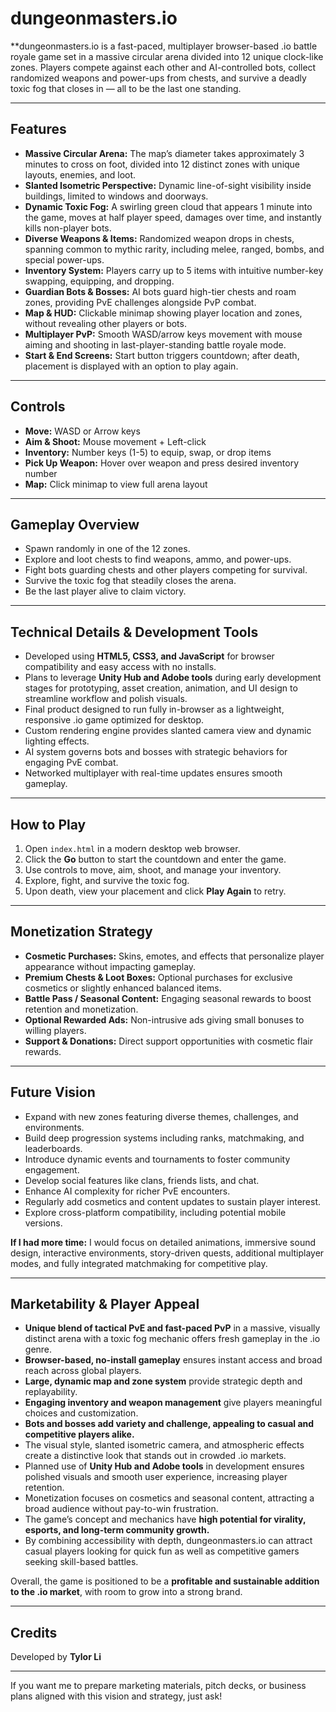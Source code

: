 # dungeonmasters.io

**dungeonmasters.io is a fast-paced, multiplayer browser-based .io battle royale game set in a massive circular arena divided into 12 unique clock-like zones. Players compete against each other and AI-controlled bots, collect randomized weapons and power-ups from chests, and survive a deadly toxic fog that closes in — all to be the last one standing.

---

## Features

- **Massive Circular Arena:** The map’s diameter takes approximately 3 minutes to cross on foot, divided into 12 distinct zones with unique layouts, enemies, and loot.  
- **Slanted Isometric Perspective:** Dynamic line-of-sight visibility inside buildings, limited to windows and doorways.  
- **Dynamic Toxic Fog:** A swirling green cloud that appears 1 minute into the game, moves at half player speed, damages over time, and instantly kills non-player bots.  
- **Diverse Weapons & Items:** Randomized weapon drops in chests, spanning common to mythic rarity, including melee, ranged, bombs, and special power-ups.  
- **Inventory System:** Players carry up to 5 items with intuitive number-key swapping, equipping, and dropping.  
- **Guardian Bots & Bosses:** AI bots guard high-tier chests and roam zones, providing PvE challenges alongside PvP combat.  
- **Map & HUD:** Clickable minimap showing player location and zones, without revealing other players or bots.  
- **Multiplayer PvP:** Smooth WASD/arrow keys movement with mouse aiming and shooting in last-player-standing battle royale mode.  
- **Start & End Screens:** Start button triggers countdown; after death, placement is displayed with an option to play again.

---

## Controls

- **Move:** WASD or Arrow keys  
- **Aim & Shoot:** Mouse movement + Left-click  
- **Inventory:** Number keys (1-5) to equip, swap, or drop items  
- **Pick Up Weapon:** Hover over weapon and press desired inventory number  
- **Map:** Click minimap to view full arena layout  

---

## Gameplay Overview

- Spawn randomly in one of the 12 zones.  
- Explore and loot chests to find weapons, ammo, and power-ups.  
- Fight bots guarding chests and other players competing for survival.  
- Survive the toxic fog that steadily closes the arena.  
- Be the last player alive to claim victory.

---

## Technical Details & Development Tools

- Developed using **HTML5, CSS3, and JavaScript** for browser compatibility and easy access with no installs.  
- Plans to leverage **Unity Hub and Adobe tools** during early development stages for prototyping, asset creation, animation, and UI design to streamline workflow and polish visuals.  
- Final product designed to run fully in-browser as a lightweight, responsive .io game optimized for desktop.  
- Custom rendering engine provides slanted camera view and dynamic lighting effects.  
- AI system governs bots and bosses with strategic behaviors for engaging PvE combat.  
- Networked multiplayer with real-time updates ensures smooth gameplay.

---

## How to Play

1. Open `index.html` in a modern desktop web browser.  
2. Click the **Go** button to start the countdown and enter the game.  
3. Use controls to move, aim, shoot, and manage your inventory.  
4. Explore, fight, and survive the toxic fog.  
5. Upon death, view your placement and click **Play Again** to retry.

---

## Monetization Strategy

- **Cosmetic Purchases:** Skins, emotes, and effects that personalize player appearance without impacting gameplay.  
- **Premium Chests & Loot Boxes:** Optional purchases for exclusive cosmetics or slightly enhanced balanced items.  
- **Battle Pass / Seasonal Content:** Engaging seasonal rewards to boost retention and monetization.  
- **Optional Rewarded Ads:** Non-intrusive ads giving small bonuses to willing players.  
- **Support & Donations:** Direct support opportunities with cosmetic flair rewards.

---

## Future Vision

- Expand with new zones featuring diverse themes, challenges, and environments.  
- Build deep progression systems including ranks, matchmaking, and leaderboards.  
- Introduce dynamic events and tournaments to foster community engagement.  
- Develop social features like clans, friends lists, and chat.  
- Enhance AI complexity for richer PvE encounters.  
- Regularly add cosmetics and content updates to sustain player interest.  
- Explore cross-platform compatibility, including potential mobile versions.  

**If I had more time:** I would focus on detailed animations, immersive sound design, interactive environments, story-driven quests, additional multiplayer modes, and fully integrated matchmaking for competitive play.

---

## Marketability & Player Appeal

- **Unique blend of tactical PvE and fast-paced PvP** in a massive, visually distinct arena with a toxic fog mechanic offers fresh gameplay in the .io genre.  
- **Browser-based, no-install gameplay** ensures instant access and broad reach across global players.  
- **Large, dynamic map and zone system** provide strategic depth and replayability.  
- **Engaging inventory and weapon management** give players meaningful choices and customization.  
- **Bots and bosses add variety and challenge, appealing to casual and competitive players alike.**  
- The visual style, slanted isometric camera, and atmospheric effects create a distinctive look that stands out in crowded .io markets.  
- Planned use of **Unity Hub and Adobe tools** in development ensures polished visuals and smooth user experience, increasing player retention.  
- Monetization focuses on cosmetics and seasonal content, attracting a broad audience without pay-to-win frustration.  
- The game’s concept and mechanics have **high potential for virality, esports, and long-term community growth.**  
- By combining accessibility with depth, dungeonmasters.io can attract casual players looking for quick fun as well as competitive gamers seeking skill-based battles.  

Overall, the game is positioned to be a **profitable and sustainable addition to the .io market**, with room to grow into a strong brand.

---

## Credits

Developed by **Tylor Li**

---

If you want me to prepare marketing materials, pitch decks, or business plans aligned with this vision and strategy, just ask!
